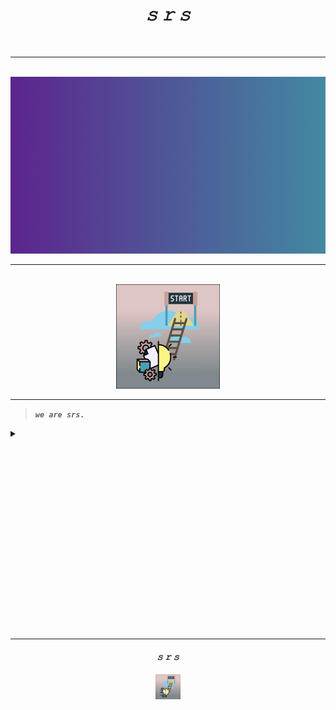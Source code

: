 <div align='center'>
  <h1><i><b>𝚜 𝚛 𝚜</b></i></h1>
  <br/>
  <hr/>
  <br/>
  <img style="width:100%;height:15%" src="assets/brand/cover.png"/>
  <br/>
  <hr/>
  <br/>
  
  <img width="33%" src="assets/brand/icon-tight-12x.png"/>
</div>

---

> ***`we are srs.`***

<details closed>
<summary></summary>
<br>
  <h5><b><i><u>srs.</u></i></b></h5>
</details>

<br/>
<br/>
<br/>
<br/>
<br/>
<br/>
<br/>
<br/>
<br/>
<br/>
<br/>
<br/>
<br/>
<br/>
<br/>
<br/>
<br/>
<br/>

---

<div align='center'>
  <h4><i><b>𝚜 𝚛 𝚜</b></i></h4>
  <img width="8%" src="assets/brand/icon-tight.png"/>
</div>
